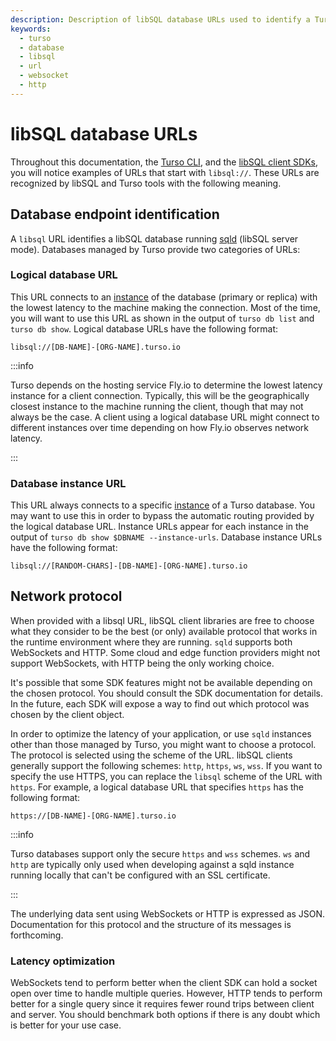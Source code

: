 ```yaml
---
description: Description of libSQL database URLs used to identify a Turso database and the network protocol.
keywords:
  - turso
  - database
  - libsql
  - url
  - websocket
  - http
---
```


# libSQL database URLs

Throughout this documentation, the [Turso CLI], and the [libSQL client SDKs],
you will notice examples of URLs that start with `libsql://`. These URLs are
recognized by libSQL and Turso tools with the following meaning.

## Database endpoint identification

A `libsql` URL identifies a libSQL database running [sqld] (libSQL server mode).
Databases managed by Turso provide two categories of URLs:

### Logical database URL

This URL connects to an [instance] of the database (primary or replica) with the
lowest latency to the machine making the connection. Most of the time, you will
want to use this URL as shown in the output of `turso db list` and `turso db
show`. Logical database URLs have the following format:

```
libsql://[DB-NAME]-[ORG-NAME].turso.io
```

:::info

Turso depends on the hosting service Fly.io to determine the lowest latency
instance for a client connection. Typically, this will be the geographically
closest instance to the machine running the client, though that may not always
be the case. A client using a logical database URL might connect to different
instances over time depending on how Fly.io observes network latency.

:::

### Database instance URL

This URL always connects to a specific [instance] of a Turso database. You may
want to use this in order to bypass the automatic routing provided by the
logical database URL. Instance URLs appear for each instance in the output of
`turso db show $DBNAME --instance-urls`. Database instance URLs have the
following format:

```
libsql://[RANDOM-CHARS]-[DB-NAME]-[ORG-NAME].turso.io
```

## Network protocol

When provided with a libsql URL, libSQL client libraries are free to choose what
they consider to be the best (or only) available protocol that works in the
runtime environment where they are running. `sqld` supports both WebSockets and
HTTP. Some cloud and edge function providers might not support WebSockets, with
HTTP being the only working choice.

It's possible that some SDK features might not be available depending on the
chosen protocol. You should consult the SDK documentation for details. In the
future, each SDK will expose a way to find out which protocol was chosen by the
client object.

In order to optimize the latency of your application, or use `sqld` instances
other than those managed by Turso, you might want to choose a protocol. The
protocol is selected using the scheme of the URL. libSQL clients generally
support the following schemes: `http`, `https`, `ws`, `wss`. If you want to
specify the use HTTPS, you can replace the `libsql` scheme of the URL with
`https`. For example, a logical database URL that specifies `https` has the
following format:

```
https://[DB-NAME]-[ORG-NAME].turso.io
```

:::info

Turso databases support only the secure `https` and `wss` schemes. `ws` and
`http` are typically only used when developing against a sqld instance running
locally that can't be configured with an SSL certificate.

:::

The underlying data sent using WebSockets or HTTP is expressed as JSON.
Documentation for this protocol and the structure of its messages is
forthcoming.

### Latency optimization

WebSockets tend to perform better when the client SDK can hold a socket open
over time to handle multiple queries. However, HTTP tends to perform better for
a single query since it requires fewer round trips between client and server.
You should benchmark both options if there is any doubt which is better for your
use case.


[Turso CLI]: /reference/turso-cli
[libSQL client SDKs]: /libsql/client-access/
[sqld]: https://github.com/libsql/sqld/
[instance]: /concepts#instance

